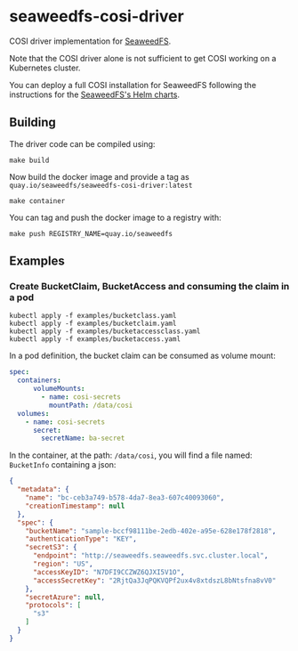 # seaweedfs-cosi-driver

COSI driver implementation for [SeaweedFS](https://github.com/chrislusf/seaweedfs).

Note that the COSI driver alone is not sufficient to get COSI working
on a Kubernetes cluster.

You can deploy a full COSI installation for SeaweedFS following the instructions for the
[SeaweedFS's Helm charts](https://seaweedfs.github.io/seaweedfs/helm/).

## Building

The driver code can be compiled using:

```shell
make build
```

Now build the docker image and provide a tag as `quay.io/seaweedfs/seaweedfs-cosi-driver:latest`

```shell
make container
```

You can tag and push the docker image to a registry with:

```shell
make push REGISTRY_NAME=quay.io/seaweedfs
```

## Examples

### Create BucketClaim, BucketAccess and consuming the claim in a pod

```shell
kubectl apply -f examples/bucketclass.yaml
kubectl apply -f examples/bucketclaim.yaml
kubectl apply -f examples/bucketaccessclass.yaml
kubectl apply -f examples/bucketaccess.yaml
```

In a pod definition, the bucket claim can be consumed as volume mount:

```yaml
spec:
  containers:
      volumeMounts:
        - name: cosi-secrets
          mountPath: /data/cosi
  volumes:
    - name: cosi-secrets
      secret:
        secretName: ba-secret
```

In the container, at the path: `/data/cosi`, you will find a
file named: `BucketInfo` containing a json:

```json
{
  "metadata": {
    "name": "bc-ceb3a749-b578-4da7-8ea3-607c40093060",
    "creationTimestamp": null
  },
  "spec": {
    "bucketName": "sample-bccf98111be-2edb-402e-a95e-628e178f2818",
    "authenticationType": "KEY",
    "secretS3": {
      "endpoint": "http://seaweedfs.seaweedfs.svc.cluster.local",
      "region": "US",
      "accessKeyID": "N7DFI9CCZWZ6QJXI5V1O",
      "accessSecretKey": "2RjtQa3JqPQKVQPf2ux4v8xtdszL8bNtsfna8vV0"
    },
    "secretAzure": null,
    "protocols": [
      "s3"
    ]
  }
}
```
